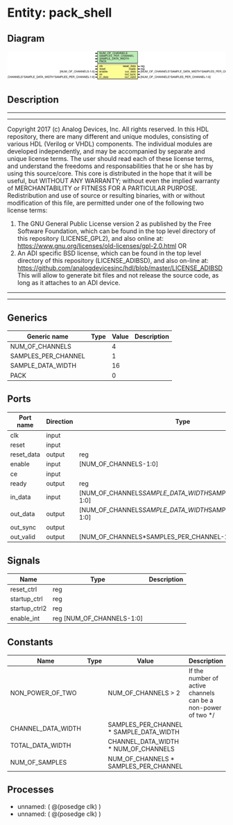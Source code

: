 # Entity: pack_shell

## Diagram

![Diagram](pack_shell.svg "Diagram")
## Description

***************************************************************************
 ***************************************************************************
 Copyright 2017 (c) Analog Devices, Inc. All rights reserved.
 In this HDL repository, there are many different and unique modules, consisting
 of various HDL (Verilog or VHDL) components. The individual modules are
 developed independently, and may be accompanied by separate and unique license
 terms.
 The user should read each of these license terms, and understand the
 freedoms and responsabilities that he or she has by using this source/core.
 This core is distributed in the hope that it will be useful, but WITHOUT ANY
 WARRANTY; without even the implied warranty of MERCHANTABILITY or FITNESS FOR
 A PARTICULAR PURPOSE.
 Redistribution and use of source or resulting binaries, with or without modification
 of this file, are permitted under one of the following two license terms:
   1. The GNU General Public License version 2 as published by the
      Free Software Foundation, which can be found in the top level directory
      of this repository (LICENSE_GPL2), and also online at:
      <https://www.gnu.org/licenses/old-licenses/gpl-2.0.html>
 OR
   2. An ADI specific BSD license, which can be found in the top level directory
      of this repository (LICENSE_ADIBSD), and also on-line at:
      https://github.com/analogdevicesinc/hdl/blob/master/LICENSE_ADIBSD
      This will allow to generate bit files and not release the source code,
      as long as it attaches to an ADI device.
 ***************************************************************************
 ***************************************************************************
 
## Generics

| Generic name        | Type | Value | Description |
| ------------------- | ---- | ----- | ----------- |
| NUM_OF_CHANNELS     |      | 4     |             |
| SAMPLES_PER_CHANNEL |      | 1     |             |
| SAMPLE_DATA_WIDTH   |      | 16    |             |
| PACK                |      | 0     |             |
## Ports

| Port name  | Direction | Type                                                        | Description |
| ---------- | --------- | ----------------------------------------------------------- | ----------- |
| clk        | input     |                                                             |             |
| reset      | input     |                                                             |             |
| reset_data | output    | reg                                                         |             |
| enable     | input     | [NUM_OF_CHANNELS-1:0]                                       |             |
| ce         | input     |                                                             |             |
| ready      | output    | reg                                                         |             |
| in_data    | input     | [NUM_OF_CHANNELS*SAMPLE_DATA_WIDTH*SAMPLES_PER_CHANNEL-1:0] |             |
| out_data   | output    | [NUM_OF_CHANNELS*SAMPLE_DATA_WIDTH*SAMPLES_PER_CHANNEL-1:0] |             |
| out_sync   | output    |                                                             |             |
| out_valid  | output    | [NUM_OF_CHANNELS*SAMPLES_PER_CHANNEL-1:0]                   |             |
## Signals

| Name          | Type                      | Description |
| ------------- | ------------------------- | ----------- |
| reset_ctrl    | reg                       |             |
| startup_ctrl  | reg                       |             |
| startup_ctrl2 | reg                       |             |
| enable_int    | reg [NUM_OF_CHANNELS-1:0] |             |
## Constants

| Name               | Type | Value                                   | Description                                                    |
| ------------------ | ---- | --------------------------------------- | -------------------------------------------------------------- |
| NON_POWER_OF_TWO   |      | NUM_OF_CHANNELS > 2                     | If the number of active channels can be a non-power of two */  |
| CHANNEL_DATA_WIDTH |      | SAMPLES_PER_CHANNEL * SAMPLE_DATA_WIDTH |                                                                |
| TOTAL_DATA_WIDTH   |      | CHANNEL_DATA_WIDTH * NUM_OF_CHANNELS    |                                                                |
| NUM_OF_SAMPLES     |      | NUM_OF_CHANNELS * SAMPLES_PER_CHANNEL   |                                                                |
## Processes
- unnamed: ( @(posedge clk) )
- unnamed: ( @(posedge clk) )
